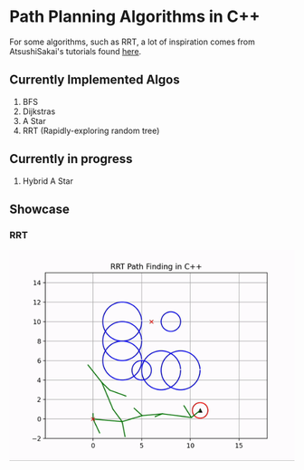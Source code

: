 # Path Planning Algorithms in C++

For some algorithms, such as RRT, a lot of inspiration comes from AtsushiSakai's tutorials found [here](https://github.com/AtsushiSakai/PythonRobotics).

## Currently Implemented Algos 
1. BFS
2. Dijkstras
3. A Star
4. RRT (Rapidly-exploring random tree)

## Currently in progress
1. Hybrid A Star

## Showcase

### RRT
![](RRT/RRT.gif)

